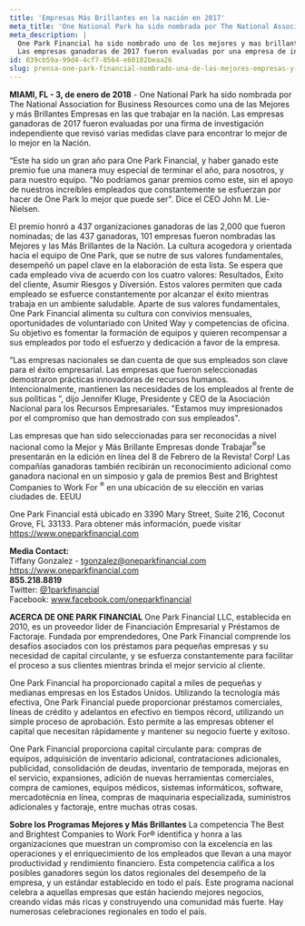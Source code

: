 ```yaml
---
title: 'Empresas Más Brillantes en la nación en 2017'
meta_title: 'One National Park ha sido nombrada por The National Association for Business Resources como una de las Mejores y más Brillantes Empresas en las que trabajar en la nación.'
meta_description: |
  One Park Financial ha sido nombrado uno de los mejores y mas brillantes companias donde trabajar en la nación por The National Association for Business Resources. 
  Las empresas ganadoras de 2017 fueron evaluadas por una empresa de investigación independiente que revisó varias medidas para encontrar lo mejor de lo mejor de la Nación.
id: 839cb59a-99d4-4cf7-8564-e60182beaa26
slug: prensa-one-park-financial-nombrado-una-de-las-mejores-empresas-y-mas-brillantes-para-trabajar-en-la-nacion-en-2017
---
```

**MIAMI, FL - 3, de enero de 2018** -  One National Park ha sido nombrada por The National Association for Business Resources como una de las Mejores y más Brillantes Empresas en las que trabajar en la nación.  Las empresas ganadoras de 2017 fueron evaluadas por una firma de investigación independiente que revisó varias medidas clave para encontrar lo mejor de lo mejor en la Nación. 

“Este ha sido un gran año para One Park Financial, y haber ganado este premio fue una manera muy especial de terminar el año, para nosotros, y para nuestro equipo. "No podríamos ganar premios como este, sin el apoyo de nuestros increíbles empleados que constantemente se esfuerzan por hacer de One Park lo mejor que puede ser". Dice el CEO John M. Lie-Nielsen.

El premio honró a 437 organizaciones ganadoras de las 2,000 que fueron nominadas; de las 437 ganadoras, 101 empresas fueron nombradas las Mejores y las Más Brillantes de la Nación. La cultura acogedora y orientada hacia el equipo de One Park, que se nutre de sus valores fundamentales, desempeñó un papel clave en la elaboración de esta lista. Se espera que cada empleado viva de acuerdo con los cuatro valores: Resultados, Éxito del cliente, Asumir Riesgos y Diversión. Estos valores permiten que cada empleado se esfuerce constantemente por alcanzar el éxito mientras trabaja en un ambiente saludable. Aparte de sus valores fundamentales, One Park Financial alimenta su cultura con convivios mensuales, oportunidades de voluntariado con United Way y competencias de oficina. Su objetivo es fomentar la formación de equipos y quieren recompensar a sus empleados por todo el esfuerzo y dedicación a favor de la empresa.  

“Las empresas nacionales se dan cuenta de que sus empleados son clave para el éxito empresarial. Las empresas que fueron seleccionadas demostraron prácticas innovadoras de recursos humanos. Intencionalmente, mantienen las necesidades de los empleados al frente de sus políticas ”, dijo Jennifer Kluge, Presidente y CEO de la Asociación Nacional para los Recursos Empresariales. "Estamos muy impresionados por el compromiso que han demostrado con sus empleados".

Las empresas que han sido seleccionadas para ser reconocidas a nivel nacional como la Mejor y Más Brillante Empresas donde Trabajar<sup>®</sup>se presentarán en la edición en línea del 8 de Febrero </sup> de la Revista! Corp! Las compañías ganadoras también recibirán un reconocimiento adicional como ganadora nacional en un simposio y gala de premios Best and Brightest Companies to Work For <sup>®</sup> en una ubicación de su elección en varias ciudades de. EEUU

One Park Financial está ubicado en 3390 Mary Street, Suite 216, Coconut Grove, FL 33133.
Para obtener más información, puede visitar <a href="https://www.oneparkfinancial.com/">https://www.oneparkfinancial.com</a> 

**Media Contact:** 
<br/>
Tiffany Gonzalez - tgonzalez@oneparkfinancial.com
<br/>
<a href="https://www.oneparkfinancial.com/">https://www.oneparkfinancial.com</a>
<br/>
**855.218.8819**
<br/>
Twitter: <a href="https://twitter.com/1parkfinancial">@1parkfinancial</a> 
<br/>
Facebook: <a href="https://www.facebook.com/oneparkfinancial">www.facebook.com/oneparkfinancial</a>

**ACERCA DE ONE PARK FINANCIAL**
One Park Financial LLC, establecida en 2010, es un proveedor líder de Financiación Empresarial y Préstamos de Factoraje. Fundada por emprendedores, One Park Financial comprende los desafíos asociados con los préstamos para pequeñas empresas y su necesidad de capital circulante, y se esfuerza constantemente para facilitar el proceso a sus clientes mientras brinda el mejor servicio al cliente. 

One Park Financial ha proporcionado capital a miles de pequeñas y medianas empresas en los Estados Unidos. Utilizando la tecnología más efectiva, One Park Financial puede proporcionar préstamos comerciales, líneas de crédito y adelantos en efectivo en tiempos récord, utilizando un simple proceso de aprobación. Esto permite a las empresas obtener el capital que necesitan rápidamente y mantener su negocio fuerte y exitoso. 

One Park Financial proporciona capital circulante para: compras de equipos, adquisición de inventario adicional, contrataciones adicionales, publicidad, consolidación de deudas, inventario de temporada, mejoras en el servicio, expansiones, adición de nuevas herramientas comerciales, compra de camiones, equipos médicos, sistemas informáticos, software, mercadotécnia en línea, compras de maquinaria especializada, suministros adicionales y factoraje, entre muchas otras cosas.

**Sobre los Programas Mejores y Más Brillantes**
La competencia The Best and Brightest Companies to Work For® identifica y honra a las organizaciones que muestran un compromiso con la excelencia en las operaciones y el enriquecimiento de los empleados que llevan a una mayor productividad y rendimiento financiero. Esta competencia califica a los posibles ganadores según los datos regionales del desempeño de la empresa, y un estándar establecido en todo el país. Este programa nacional celebra a aquellas empresas que están haciendo mejores negocios, creando vidas más ricas y construyendo una comunidad más fuerte. Hay numerosas celebraciones regionales en todo el país.
